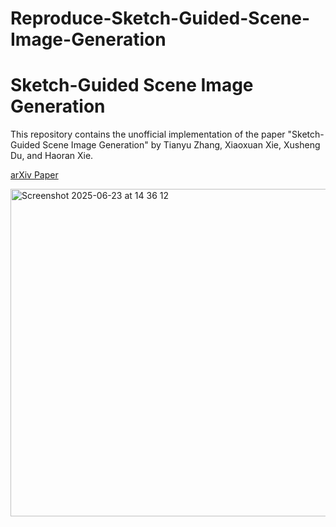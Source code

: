 # Reproduce-Sketch-Guided-Scene-Image-Generation
# Sketch-Guided Scene Image Generation

This repository contains the unofficial implementation of the paper "Sketch-Guided Scene Image Generation" by Tianyu Zhang, Xiaoxuan Xie, Xusheng Du, and Haoran Xie.

[arXiv Paper](https://arxiv.org/abs/2407.06469)

<img width="524" alt="Screenshot 2025-06-23 at 14 36 12" src="https://github.com/user-attachments/assets/17e27a7a-51a8-46fc-81ab-914b3b85640b" />
